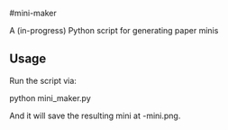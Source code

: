 #mini-maker

A (in-progress) Python script for generating paper minis

## Usage

Run the script via:

python mini_maker.py <ImageFile>

And it will save the resulting mini at <ImageFile>-mini.png.
